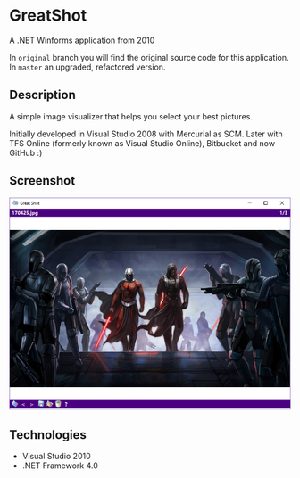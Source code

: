 # GreatShot

A .NET Winforms application from 2010

In `original` branch you will find the original source code for this application. In `master` an upgraded, refactored version.

## Description

A simple image visualizer that helps you select your best pictures. 

Initially developed in Visual Studio 2008 with Mercurial as SCM. Later with TFS Online (formerly known as Visual Studio Online), Bitbucket and now GitHub :)

## Screenshot

![screenshot](https://raw.githubusercontent.com/mamcer/great-shot/master/doc/screenshot.png)

## Technologies

- Visual Studio 2010
- .NET Framework 4.0